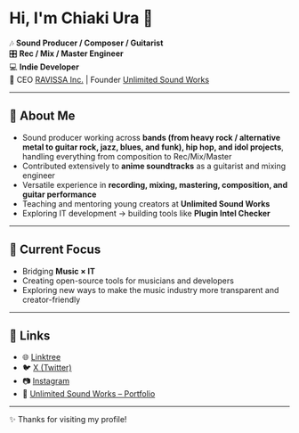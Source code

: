 # Hi, I'm Chiaki Ura 🐼

🎶 **Sound Producer / Composer / Guitarist**  
🎛️ **Rec / Mix / Master Engineer**  
💻 **Indie Developer**  
💼 CEO [RAVISSA Inc.](https://ravissa.jp) | Founder [Unlimited Sound Works](https://www.foriio.com/unlimitedsoundworks)  

---

## 👋 About Me
- Sound producer working across **bands (from heavy rock / alternative metal to guitar rock, jazz, blues, and funk), hip hop, and idol projects**, handling everything from composition to Rec/Mix/Master  
- Contributed extensively to **anime soundtracks** as a guitarist and mixing engineer  
- Versatile experience in **recording, mixing, mastering, composition, and guitar performance**  
- Teaching and mentoring young creators at **Unlimited Sound Works**  
- Exploring IT development → building tools like **Plugin Intel Checker**  

---

## 🚀 Current Focus
- Bridging **Music × IT**  
- Creating open-source tools for musicians and developers  
- Exploring new ways to make the music industry more transparent and creator-friendly  

---

## 🔗 Links
- 🌐 [Linktree](http://linktr.ee/ChiakiUra)  
- 🐦 [X (Twitter)](https://x.com/Dogma_ura)  
- 📷 [Instagram](https://instagram.com/...)  
- 🎸 [Unlimited Sound Works – Portfolio](https://www.foriio.com/unlimitedsoundworks)  

---

✨ Thanks for visiting my profile!
